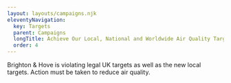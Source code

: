 ```yaml
---
layout: layouts/campaigns.njk
eleventyNavigation:
  key: Targets
  parent: Campaigns
  longTitle: Achieve Our Local, National and Worldwide Air Quality Targets
  order: 4
---
```


Brighton & Hove is violating legal UK targets as well as the new local targets.
Action must be taken to reduce air quality.




